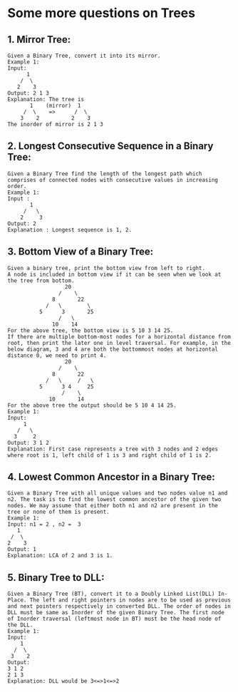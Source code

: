 # Some more questions on Trees

## 1. Mirror Tree:
    Given a Binary Tree, convert it into its mirror.
    Example 1:
    Input:
          1
        /  \
       2    3
    Output: 2 1 3
    Explanation: The tree is
           1    (mirror)  1
         /  \    =>      /  \
        3    2          2    3
    The inorder of mirror is 2 1 3

## 2. Longest Consecutive Sequence in a Binary Tree:
    Given a Binary Tree find the length of the longest path which comprises of connected nodes with consecutive values in increasing order. 
    Example 1:
    Input :      
           1                               
         /   \                          
        2     3                      
    Output: 2
    Explanation : Longest sequence is 1, 2.

## 3. Bottom View of a Binary Tree:
    Given a binary tree, print the bottom view from left to right.
    A node is included in bottom view if it can be seen when we look at the tree from bottom.
                      20
                    /    \
                  8       22
                /   \        \
              5      3       25
                    /   \      
                  10    14
    For the above tree, the bottom view is 5 10 3 14 25.
    If there are multiple bottom-most nodes for a horizontal distance from root, then print the later one in level traversal. For example, in the below diagram, 3 and 4 are both the bottommost nodes at horizontal distance 0, we need to print 4.
                      20
                    /    \
                  8       22
                /   \     /   \
              5      3 4     25
                     /    \      
                 10       14
    For the above tree the output should be 5 10 4 14 25.
    Example 1:
    Input:
         1
       /   \
      3     2
    Output: 3 1 2
    Explanation: First case represents a tree with 3 nodes and 2 edges where root is 1, left child of 1 is 3 and right child of 1 is 2.

## 4. Lowest Common Ancestor in a Binary Tree:
    Given a Binary Tree with all unique values and two nodes value n1 and n2. The task is to find the lowest common ancestor of the given two nodes. We may assume that either both n1 and n2 are present in the tree or none of them is present. 
    Example 1:
    Input: n1 = 2 , n2 =  3
       1
     /  \
    2    3
    Output: 1
    Explanation: LCA of 2 and 3 is 1.

## 5. Binary Tree to DLL:
    Given a Binary Tree (BT), convert it to a Doubly Linked List(DLL) In-Place. The left and right pointers in nodes are to be used as previous and next pointers respectively in converted DLL. The order of nodes in DLL must be same as Inorder of the given Binary Tree. The first node of Inorder traversal (leftmost node in BT) must be the head node of the DLL.
    Example 1:
    Input:
        1
      /  \
     3    2
    Output:
    3 1 2 
    2 1 3 
    Explanation: DLL would be 3<=>1<=>2